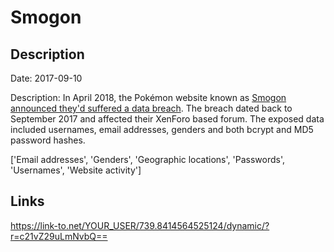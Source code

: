 # Smogon

## Description

Date: 2017-09-10

Description:
In April 2018, the Pokémon website known as <a href="https://www.smogon.com/forums/threads/we-were-hacked-recently-you-may-potentially-want-to-change-your-passwords.3632265/" target="_blank" rel="noopener">Smogon announced they'd suffered  a data breach</a>. The breach dated back to September 2017 and affected their XenForo based forum. The exposed data included usernames, email addresses, genders and both bcrypt and MD5 password hashes.


['Email addresses', 'Genders', 'Geographic locations', 'Passwords', 'Usernames', 'Website activity']

## Links

https://link-to.net/YOUR_USER/739.8414564525124/dynamic/?r=c21vZ29uLmNvbQ==